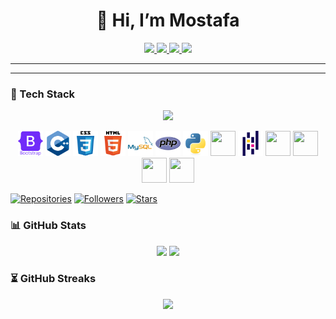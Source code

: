 

<h1 align="center">👋 Hi, I’m Mostafa</h1>

<p align="center">
  <a href="https://wa.me/201154079827" target="_blank">
    <img src="https://img.shields.io/badge/WhatsApp-25D366?style=for-the-badge&logo=whatsapp&logoColor=white" />
  </a>
  <a href="https://www.facebook.com/share/X3dkSH6LpFqadSQ3/?mibextid=qi2Omg" target="_blank">
    <img src="https://img.shields.io/badge/Facebook-1877F2?style=for-the-badge&logo=facebook&logoColor=white" />
  </a>
  <a href="https://www.linkedin.com/in/mostafa-hammad-154b42317/" target="_blank">
    <img src="https://img.shields.io/badge/LinkedIn-0077B5?style=for-the-badge&logo=linkedin&logoColor=white" />
  </a>
  <a href="mailto:mhfarag938@gmail.com" target="_blank">
    <img src="https://img.shields.io/badge/Gmail-D14836?style=for-the-badge&logo=gmail&logoColor=white" />
  </a>
</p>

---

---
### 🚀 Tech Stack
<p align="center">
  <img src="https://github-readme-activity-graph.vercel.app/graph?username=mostafa7hmmad&theme=github-compact" />
</p>

<p align="center">
  <img src="https://raw.githubusercontent.com/devicons/devicon/master/icons/bootstrap/bootstrap-plain-wordmark.svg" width="40" height="40"/>
  <img src="https://raw.githubusercontent.com/devicons/devicon/master/icons/cplusplus/cplusplus-original.svg" width="40" height="40"/>
  <img src="https://raw.githubusercontent.com/devicons/devicon/master/icons/css3/css3-original-wordmark.svg" width="40" height="40"/>
  <img src="https://raw.githubusercontent.com/devicons/devicon/master/icons/html5/html5-original-wordmark.svg" width="40" height="40"/>
  <img src="https://raw.githubusercontent.com/devicons/devicon/master/icons/mysql/mysql-original-wordmark.svg" width="40" height="40"/>
  <img src="https://raw.githubusercontent.com/devicons/devicon/master/icons/php/php-original.svg" width="40" height="40"/>
  <img src="https://raw.githubusercontent.com/devicons/devicon/master/icons/python/python-original.svg" width="40" height="40"/>
  <img src="https://www.vectorlogo.zone/logos/git-scm/git-scm-icon.svg" width="40" height="40"/>
  <img src="https://raw.githubusercontent.com/devicons/devicon/2ae2a900d2f041da66e950e4d48052658d850630/icons/pandas/pandas-original.svg" width="40" height="40"/>
  <img src="https://upload.wikimedia.org/wikipedia/commons/0/05/Scikit_learn_logo_small.svg" width="40" height="40"/>
  <img src="https://seaborn.pydata.org/_images/logo-mark-lightbg.svg" width="40" height="40"/>
  <img src="https://www.vectorlogo.zone/logos/pytorch/pytorch-icon.svg" width="40" height="40"/>
  <img src="https://www.vectorlogo.zone/logos/tensorflow/tensorflow-icon.svg" width="40" height="40"/>
</p>


[![Repositories](https://img.shields.io/badge/dynamic/json?color=blue&label=Public%20Repos&query=public_repos&url=https://api.github.com/users/mostafa7hmmad)](https://github.com/mostafa7hmmad?tab=repositories)
[![Followers](https://img.shields.io/github/followers/mostafa7hmmad?style=social)](https://github.com/mostafa7hmmad?tab=followers)
[![Stars](https://img.shields.io/github/stars/mostafa7hmmad?style=social)](https://github.com/mostafa7hmmad?tab=repositories)

### 📊 GitHub Stats 

<p align="center">
  <img src="https://github-readme-stats.vercel.app/api?username=mostafa7hmmad&show_icons=true&theme=github_dark" height="180"/>
  <img src="https://github-readme-stats.vercel.app/api/top-langs/?username=mostafa7hmmad&layout=compact&theme=github_dark" height="180"/>
</p>








### ⏳ GitHub Streaks

<p align="center">
  <img src="https://streak-stats.demolab.com/?user=mostafa7hmmad&theme=github-dark-blue"/>
</p>


